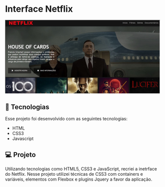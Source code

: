 # Interface Netflix

![Interface_Netflix](https://github.com/Nickcarv18/Interface_Netflix/blob/master/img/Interface_Netflix.JPG)



## 🚀 Tecnologias

Esse projeto foi desenvolvido com as seguintes tecnologias:

- HTML
- CSS3
- Javascript



## 💻 Projeto

Utilizando tecnologias como HTML5, CSS3 e JavaScript, recriei a inetrface do Netflix. Nesse projeto utilizei  técnicas de CSS3 com containers e variáveis, elementos com Flexbox e plugins Jquery a favor da aplicação.
